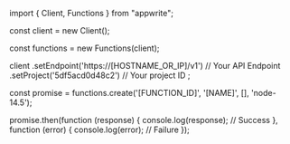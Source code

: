 import { Client, Functions } from "appwrite";

const client = new Client();

const functions = new Functions(client);

client
    .setEndpoint('https://[HOSTNAME_OR_IP]/v1') // Your API Endpoint
    .setProject('5df5acd0d48c2') // Your project ID
;

const promise = functions.create('[FUNCTION_ID]', '[NAME]', [], 'node-14.5');

promise.then(function (response) {
    console.log(response); // Success
}, function (error) {
    console.log(error); // Failure
});